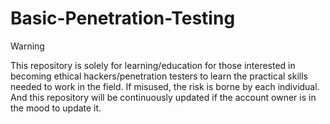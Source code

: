 # Basic-Penetration-Testing
> [!WARNING]
> This repository is solely for learning/education for those interested in becoming ethical hackers/penetration testers to learn the practical skills needed to work in the field. If misused, the risk is borne by each individual. And this repository will be continuously updated if the account owner is in the mood to update it.
